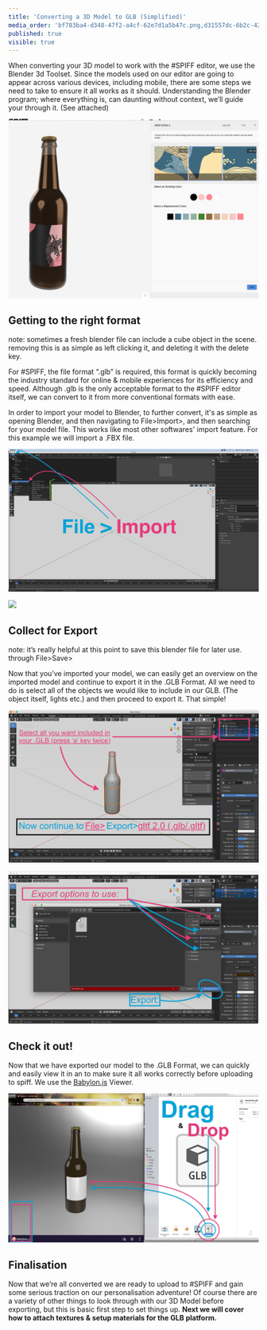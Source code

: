 ```yaml
---
title: 'Converting a 3D Model to GLB (Simplified)'
media_order: 'bf783ba4-d348-47f2-a4cf-62e7d1a5b47c.png,d31557dc-6b2c-42e8-b71e-3d58814a7db5.png,9bcf8ab5-7109-4f70-851c-68fa189d6aac.jpg,7e4fca5f-b0d7-46db-8a01-22cd9cf95bc3.jpg,c0222420-13ef-4806-9671-b768a6188c5c.jpg'
published: true
visible: true
---
```


When converting your 3D model to work with the #SPIFF editor, we use the Blender 3d Toolset. Since the models used on our editor are going to appear across various devices, including mobile, there are some steps we need to take to ensure it all works as it should.  Understanding the Blender program; where everything is, can daunting without context, we’ll guide your through it. (See attached) 

![](bf783ba4-d348-47f2-a4cf-62e7d1a5b47c.png)

## Getting to the right format
note: sometimes a fresh blender file can include a cube object in the scene. removing this is as simple as left clicking it, and deleting it with the delete key.

For #SPIFF, the file format “.glb” is required, this format is quickly becoming the industry standard for online & mobile experiences for its efficiency and speed. Although .glb is the only acceptable format to the #SPIFF editor itself, we can convert to it from more conventional formats with ease. 

In order to import your model to Blender, to further convert, it's as simple as opening Blender, and then navigating to File>Import>, and then searching for your model file. This works like most other softwares' import feature. For this example we will import a .FBX file. 

![](d31557dc-6b2c-42e8-b71e-3d58814a7db5.png)

![](f5f9a286-1b67-4f69-9ad6-bef572e497bb%20%281%29.png)

## Collect for Export
note: it’s really helpful at this point to save this blender file for later use. through File>Save> 

Now that you’ve imported your model, we can easily get an overview on the imported model and continue to export it in the .GLB Format. 
All we need to do is select all of the objects we would like to include in our GLB. (The object itself, lights etc.) and then proceed to export it. That simple! 

![](9bcf8ab5-7109-4f70-851c-68fa189d6aac.jpg)

![](7e4fca5f-b0d7-46db-8a01-22cd9cf95bc3.jpg)

## Check it out!
Now that we have exported our model to the .GLB Format, we can quickly and easily view it in an 
to make sure it all works correctly before uploading to spiff.  We use the [Babylon.js](https://sandbox.babylonjs.com/) Viewer.

![](c0222420-13ef-4806-9671-b768a6188c5c.jpg)

## Finalisation
Now that we’re all converted we are ready to upload to #SPIFF and gain some serious traction on our personalisation adventure! Of course there are a variety of other things to look through with our 3D Model before exporting, but this is basic first step to set things up. **Next we will cover how to attach textures & setup materials for the GLB platform.**